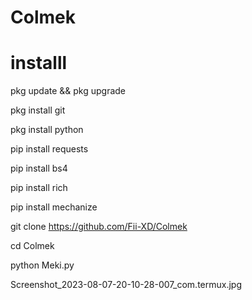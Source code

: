  # Colmek

# installl


pkg update && pkg upgrade

pkg install git

pkg install python

pip install requests

pip install bs4

pip install rich

pip install mechanize

git clone https://github.com/Fii-XD/Colmek

cd Colmek

python Meki.py

Screenshot_2023-08-07-20-10-28-007_com.termux.jpg
